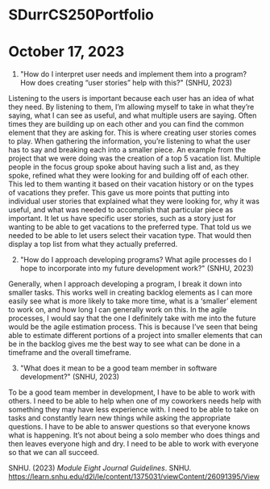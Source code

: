 # SDurrCS250Portfolio
# October 17, 2023

1. "How do I interpret user needs and implement them into a program? How does creating “user stories” help with this?" (SNHU, 2023)

Listening to the users is important because each user has an idea of what they need. By listening to them, I’m allowing myself to take in what they’re saying, what I can see as useful, and what multiple users are saying. Often times they are building up on each other and you can find the common element that they are asking for. This is where creating user stories comes to play. When gathering the information, you’re listening to what the user has to say and breaking each into a smaller piece. An example from the project that we were doing was the creation of a top 5 vacation list. Multiple people in the focus group spoke about having such a list and, as they spoke, refined what they were looking for and building off of each other. This led to them wanting it based on their vacation history or on the types of vacations they prefer. This gave us more points that putting into individual user stories that explained what they were looking for, why it was useful, and what was needed to accomplish that particular piece as important. It let us have specific user stories, such as a story just for wanting to be able to get vacations to the preferred type. That told us we needed to be able to let users select their vacation type. That would then display a top list from what they actually preferred.

2. "How do I approach developing programs? What agile processes do I hope to incorporate into my future development work?" (SNHU, 2023)

Generally, when I approach developing a program, I break it down into smaller tasks. This works well in creating backlog elements as I can more easily see what is more likely to take more time, what is a ‘smaller’ element to work on, and how long I can generally work on this. In the agile processes, I would say that the one I definitely take with me into the future would be the agile estimation process. This is because I’ve seen that being able to estimate different portions of a project into smaller elements that can be in the backlog gives me the best way to see what can be done in a timeframe and the overall timeframe.

3. "What does it mean to be a good team member in software development?" (SNHU, 2023)

To be a good team member in development, I have to be able to work with others. I need to be able to help when one of my coworkers needs help with something they may have less experience with. I need to be able to take on tasks and constantly learn new things while asking the appropriate questions. I have to be able to answer questions so that everyone knows what is happening. It’s not about being a solo member who does things and then leaves everyone high and dry. I need to be able to work with everyone so that we can all succeed.


SNHU. (2023) _Module Eight Journal Guidelines_. SNHU. https://learn.snhu.edu/d2l/le/content/1375031/viewContent/26091395/View
